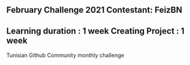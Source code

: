 February Challenge 2021 
Contestant: FeizBN 
------
Learning duration : 1 week
Creating Project : 1 week 
-----
Tunisian Github Community monthly challenge

